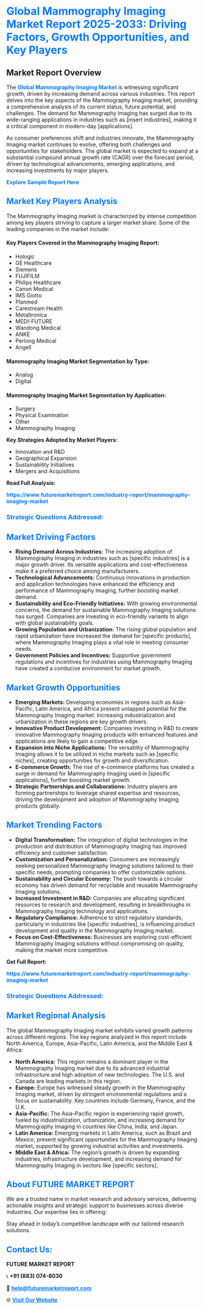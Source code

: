 <h1 style="color: #007BFF;">Global Mammography Imaging Market Report 2025-2033: Driving Factors, Growth Opportunities, and Key Players</h1>

<section id="overview">
<h2>Market Report Overview</h2>
<p>The <a href="https://www.futuremarketreport.com/industry-report/mammography-imaging-market" style="color: #007BFF; text-decoration: none;"><strong>Global Mammography Imaging Market</strong></a> is witnessing significant growth, driven by increasing demand across various industries. This report delves into the key aspects of the Mammography Imaging market, providing a comprehensive analysis of its current status, future potential, and challenges. The demand for Mammography Imaging has surged due to its wide-ranging applications in industries such as [insert industries], making it a critical component in modern-day [applications].</p>
<p>As consumer preferences shift and industries innovate, the Mammography Imaging market continues to evolve, offering both challenges and opportunities for stakeholders. The global market is expected to expand at a substantial compound annual growth rate (CAGR) over the forecast period, driven by technological advancements, emerging applications, and increasing investments by major players.</p>
</section>

<section id="overview">
<p><a href="https://www.futuremarketreport.com/request-sample/reportId=127007" style="color: #007BFF; text-decoration: none;"><strong>Explore Sample Report Here</strong></a></p>
</section>

<section id="key-players">
<h2 style="color: #007BFF;">Market Key Players Analysis</h2>
<p>The Mammography Imaging market is characterized by intense competition among key players striving to capture a larger market share. Some of the leading companies in the market include:</p>
<h4>Key Players Covered in the Mammography Imaging Report:</h4>
<ul><li>Hologic</li><li>GE Healthcare</li><li>Siemens</li><li>FUJIFILM</li><li>Philips Healthcare</li><li>Canon Medical</li><li>IMS Giotto</li><li>Planmed</li><li>Carestream Health</li><li>Metaltronica</li><li>MEDI-FUTURE</li><li>Wandong Medical</li><li>ANKE</li><li>Perlong Medical</li><li>Angell</li></ul>
<h4>Mammography Imaging Market Segmentation by Type:</h4>
<ul><li>Analog</li><li>Digital</li></ul>

<h4>Mammography Imaging Market Segmentation by Application:</h4>
<ul><li>Surgery</li><li>Physical Examination</li><li>Other</li><li>Mammography Imaging</li></ul>
<p><strong>Key Strategies Adopted by Market Players:</strong></p>
<ul>
<li>Innovation and R&D</li>
<li>Geographical Expansion</li>
<li>Sustainability Initiatives</li>
<li>Mergers and Acquisitions</li>
</ul>
</section>

<section>
<p><strong>Read Full Analysis: </strong></p><a href="https://www.futuremarketreport.com/industry-report/mammography-imaging-market" style="color: #007BFF; text-decoration: none;"><strong>https://www.futuremarketreport.com/industry-report/mammography-imaging-market</strong></a>
<h3 style="color: #007BFF;">Strategic Questions Addressed:</h3>
</section>

<section id="driving-factors">
<h2 style="color: #007BFF;">Market Driving Factors</h2>
<ul>
<li><strong>Rising Demand Across Industries:</strong> The increasing adoption of Mammography Imaging in industries such as [specific industries] is a major growth driver. Its versatile applications and cost-effectiveness make it a preferred choice among manufacturers.</li>
<li><strong>Technological Advancements:</strong> Continuous innovations in production and application technologies have enhanced the efficiency and performance of Mammography Imaging, further boosting market demand.</li>
<li><strong>Sustainability and Eco-Friendly Initiatives:</strong> With growing environmental concerns, the demand for sustainable Mammography Imaging solutions has surged. Companies are investing in eco-friendly variants to align with global sustainability goals.</li>
<li><strong>Growing Population and Urbanization:</strong> The rising global population and rapid urbanization have increased the demand for [specific products], where Mammography Imaging plays a vital role in meeting consumer needs.</li>
<li><strong>Government Policies and Incentives:</strong> Supportive government regulations and incentives for industries using Mammography Imaging have created a conducive environment for market growth.</li>
</ul>
</section>

<section id="growth-opportunities">
<h2 style="color: #007BFF;">Market Growth Opportunities</h2>
<ul>
<li><strong>Emerging Markets:</strong> Developing economies in regions such as Asia-Pacific, Latin America, and Africa present untapped potential for the Mammography Imaging market. Increasing industrialization and urbanization in these regions are key growth drivers.</li>
<li><strong>Innovative Product Development:</strong> Companies investing in R&D to create innovative Mammography Imaging products with enhanced features and applications are likely to gain a competitive edge.</li>
<li><strong>Expansion into Niche Applications:</strong> The versatility of Mammography Imaging allows it to be utilized in niche markets such as [specific niches], creating opportunities for growth and diversification.</li>
<li><strong>E-commerce Growth:</strong> The rise of e-commerce platforms has created a surge in demand for Mammography Imaging used in [specific applications], further boosting market growth.</li>
<li><strong>Strategic Partnerships and Collaborations:</strong> Industry players are forming partnerships to leverage shared expertise and resources, driving the development and adoption of Mammography Imaging products globally.</li>
</ul>
</section>

<section id="trending-factors">
<h2 style="color: #007BFF;">Market Trending Factors</h2>
<ul>
<li><strong>Digital Transformation:</strong> The integration of digital technologies in the production and distribution of Mammography Imaging has improved efficiency and customer satisfaction.</li>
<li><strong>Customization and Personalization:</strong> Consumers are increasingly seeking personalized Mammography Imaging solutions tailored to their specific needs, prompting companies to offer customizable options.</li>
<li><strong>Sustainability and Circular Economy:</strong> The push towards a circular economy has driven demand for recyclable and reusable Mammography Imaging solutions.</li>
<li><strong>Increased Investment in R&D:</strong> Companies are allocating significant resources to research and development, resulting in breakthroughs in Mammography Imaging technology and applications.</li>
<li><strong>Regulatory Compliance:</strong> Adherence to strict regulatory standards, particularly in industries like [specific industries], is influencing product development and quality in the Mammography Imaging market.</li>
<li><strong>Focus on Cost-Effectiveness:</strong> Businesses are exploring cost-efficient Mammography Imaging solutions without compromising on quality, making the market more competitive.</li>
</ul>
</section>

<section>
<p><strong>Get Full Report: </strong></p><a href="https://www.futuremarketreport.com/industry-report/mammography-imaging-market" style="color: #007BFF; text-decoration: none;"><strong>https://www.futuremarketreport.com/industry-report/mammography-imaging-market</strong></a>
<h3 style="color: #007BFF;">Strategic Questions Addressed:</h3>
</section>


<section id="regional-analysis">
<h2 style="color: #007BFF;">Market Regional Analysis</h2>
<p>The global Mammography Imaging market exhibits varied growth patterns across different regions. The key regions analyzed in this report include North America, Europe, Asia-Pacific, Latin America, and the Middle East & Africa:</p>
<ul>
<li><strong>North America:</strong> This region remains a dominant player in the Mammography Imaging market due to its advanced industrial infrastructure and high adoption of new technologies. The U.S. and Canada are leading markets in this region.</li>
<li><strong>Europe:</strong> Europe has witnessed steady growth in the Mammography Imaging market, driven by stringent environmental regulations and a focus on sustainability. Key countries include Germany, France, and the U.K.</li>
<li><strong>Asia-Pacific:</strong> The Asia-Pacific region is experiencing rapid growth, fueled by industrialization, urbanization, and increasing demand for Mammography Imaging in countries like China, India, and Japan.</li>
<li><strong>Latin America:</strong> Emerging markets in Latin America, such as Brazil and Mexico, present significant opportunities for the Mammography Imaging market, supported by growing industrial activities and investments.</li>
<li><strong>Middle East & Africa:</strong> The region’s growth is driven by expanding industries, infrastructure development, and increasing demand for Mammography Imaging in sectors like [specific sectors].</li>
</ul>
</section>

<footer>
<h2 style="color: #007BFF;">About FUTURE MARKET REPORT</h2>
<p>We are a trusted name in market research and advisory services, delivering actionable insights and strategic support to businesses across diverse industries. Our expertise lies in offering:</p>

<p>Stay ahead in today’s competitive landscape with our tailored research solutions.</p>

<h2 style="color: #007BFF;">Contact Us:</h2>
<p><strong>FUTURE MARKET REPORT</strong></p>
<p>📞 <strong>+91 (883) 074-8030</strong></p>
<p>📧 <strong><a href="mailto:help@futuremarketreport.com" style="color: #007BFF;">help@futuremarketreport.com</a></strong></p>
<p>🌐 <strong><a href="https://www.futuremarketreport.com/" style="color: #007BFF;">Visit Our Website</a></strong></p>
</footer>